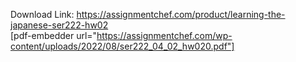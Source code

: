 Download Link: https://assignmentchef.com/product/learning-the-japanese-ser222-hw02
<br>
[pdf-embedder url="https://assignmentchef.com/wp-content/uploads/2022/08/ser222_04_02_hw020.pdf"]

&nbsp;